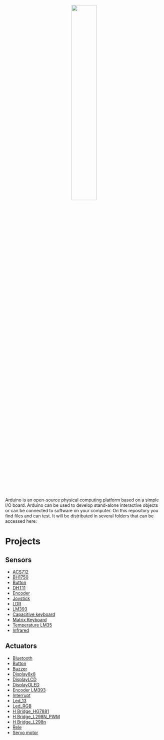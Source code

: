 <p align="center">
	<img src="http://content.arduino.cc/brand/arduino-color.svg" width="40%" />
</p>

Arduino is an open-source physical computing platform based on a simple I/O
board. Arduino can be used to develop stand-alone interactive objects or
can be connected to software on your computer. On this repository you find files 
and can test. It will be distributed in several folders that can be accessed here:

# Projects

## Sensors

-  [ACS712](ACS712/)
-  [BH1750](BH1750/)
-  [Button](Botao/)
-  [DHT11](DHT11SensorTemperaturaHumidade/)
-  [Encoder](Encoder_Sensor_de_velocidade_LM393/)
-  [Joystick](Joystick/)
-  [LDR](LDR/)
-  [LM393](Sensor_de_velocidade_LM393/)
-  [Capacitive keyboard](Teclado-Capacitivo/)   
-  [Matrix Keyboard](TecladoMatricial/)
-  [Temperature LM35](Temperatura_LM35/)   
-  [Infrared](infravermelho/)

## Actuators

-  [Bluetooth](Bluetooth/)
-  [Button](Botao/)
-  [Buzzer](Buzzer/)
-  [Display8x8](Display8x8/)
-  [DisplayLCD](DisplayLCD/)
-  [DisplayOLED](DisplayOLED)
-  [Encoder LM393](Encoder_Sensor_de_velocidade_LM393/)
-  [Interrupt](Interrupcao/)
-  [Led_13](Led_13/)
-  [Led_RGB](Led_RGB/)
-  [H Bridge_HG7881](Ponte_H_HG7881/)
-  [H Bridge_L298N_PWM](Ponte_H_L298N_PWM/)
-  [H Bridge_L298n](Ponte_H_L298n/)
-  [Rele](Rele/)
-  [Servo motor](Servo%motor/)
